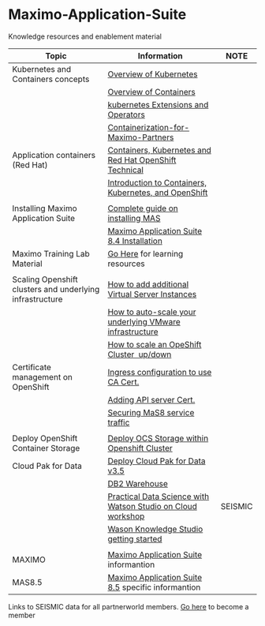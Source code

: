 # Maximo-Application-Suite 

Knowledge resources and enablement material


| Topic | Information | NOTE |
| ----------- | ----------- | -----|
| Kubernetes and Containers concepts  | [Overview of Kubernetes](https://ibm.box.com/s/kmksbv6fw4twpw71d9b5f70474qcljcw) ||
||[Overview of Containers](https://ibm.box.com/s/q36by40d0jtx2b9t07ewo28ofhjl6xr2) ||
||[kubernetes Extensions and Operators](https://ibm.box.com/s/qsomo95exkr2hma4u3ci1yydyyfypw1o) ||
||[Containerization-for-Maximo-Partners](https://ibm.box.com/s/z2fiy0brjs5e0jhebuiefu2jsgl3rmes) ||
| Application containers (Red Hat) | [Containers, Kubernetes and Red Hat OpenShift Technical](https://www.redhat.com/en/services/training/do080-deploying-containerized-applications-technical-overview?section=Overview) ||
|| [Introduction to Containers, Kubernetes, and OpenShift](https://courses.cognitiveclass.ai/courses/course-v1:IBMDeveloperSkillsNetwork+CC0201EN+2020_T2/course/) ||
|||
| Installing Maximo Application Suite |[Complete guide on installing MAS](https://www.ibm.com/docs/en/mas85/8.5.0?topic=planning-installation) ||
|  |[Maximo Application Suite 8.4 Installation](https://www.youtube.com/playlist?list=PLV850jtTzoaIwbPr3GV_-96Ivvt9qrLlc) | |
|Maximo Training Lab Material|[Go Here](./Learning/MAXIMOLEARN.md) for learning resources|
|||
| Scaling Openshift clusters and underlying infrastructure | [How to add additional Virtual Server Instances](https://cloud.ibm.com/docs/vpc?topic=vpc-creating-virtual-servers&interface=ui) ||
||[How to auto-scale your underlying VMware infrastructure](https://cloud.ibm.com/docs/vpc?topic=vpc-creating-auto-scale-instance-group&interface=ui)||
||[How to scale an OpeShift Cluster  up/down](https://docs.openshift.com/container-platform/4.6/scalability_and_performance/recommended-cluster-scaling-practices.html)||
|Certificate management on OpenShift|[Ingress configuration to use CA Cert.](https://docs.openshift.com/container-platform/4.6/security/certificates/replacing-default-ingress-certificate.html) ||
||[Adding API server Cert.](https://docs.openshift.com/container-platform/4.6/security/certificates/api-server.html) |
||[Securing MaS8 service traffic](https://docs.openshift.com/container-platform/4.6/security/certificates/service-serving-certificate.html) ||
|||
|Deploy OpenShift Container Storage|[Deploy OCS Storage within Openshift Cluster](https://cloud.redhat.com/blog/deploying-openshift-container-storage-using-local-devices) ||
|Cloud Pak for Data|[Deploy Cloud Pak for Data v3.5](https://www.ibm.com/docs/en/cloud-paks/cp-data/3.5.0) ||
||[DB2 Warehouse](https://www.ibm.com/docs/en/mas85/8.5.0?topic=installation-application-requirements#db2) | |
||[Practical Data Science with Watson Studio on Cloud workshop](https://ibm.seismic.com/app?ContentId=b5513cce-ad2f-47ba-890f-b1469b01addf#/doccenter/f6bc8873-d580-4ee8-a903-c4e0d3a7eee9/doc/%252Fdd0ab3871f-9594-50fd-73b1-7f6c58815c13%252Fdd52629361-90ce-1c4a-1e20-ca879de23430%252Fddb9a1e11d-d3e4-c584-383e-84b9491a05e7%252Flde1fcdb53-9f6b-4ad5-9bf7-03b5d08e9705%252Fldd39ba558-48bf-4c03-be3d-6c1505456e33%252Fld8771bf03-78f0-407e-8ce7-785d34c151c0%252Flf20d1e971-8847-46cb-b8f0-668065b2fce5//?mode=view&parentPath=sessionStorage&anchorId=ab9398b6-3bc3-4cae-8370-7b0659653656) |SEISMIC |
||[Wason Knowledge Studio getting started](https://cloud.ibm.com/docs/watson-knowledge-studio-data?topic=watson-knowledge-studio-data-wks_tutintro) ||
|||
|MAXIMO|[Maximo Application Suite](./Maximo_information/MAXIMO.md) informantion||
|MAS8.5|[Maximo Application Suite 8.5](./MAS8.5_information/MAS85.md) specific informantion||





Links to SEISMIC data for all partnerworld members.  [Go here](https://www.ibm.com/partnerworld/public) to become a member